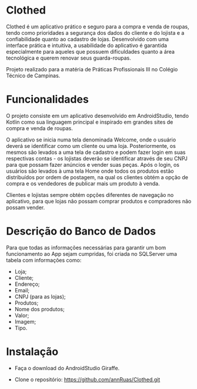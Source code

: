 # Clothed

Clothed é um aplicativo prático e seguro para a compra e venda de roupas, tendo como prioridades a segurança dos dados do cliente e do lojista e a confiabilidade quanto ao cadastro de lojas. Desenvolvido com uma interface prática e intuitiva, a usabilidade do aplicativo é garantida especialmente para aqueles que possuem dificuldades quanto a área tecnológica e querem renovar seus guarda-roupas.

Projeto realizado para a matéria de Práticas Profissionais III no Colégio Técnico de Campinas.

# Funcionalidades

O projeto consiste em um aplicativo desenvolvido em AndroidStudio, tendo Kotlin como sua linguagem principal e inspirado em grandes sites de compra e venda de roupas. 

O aplicativo se inicia numa tela denominada Welcome, onde o usuário deverá se identificar como um cliente ou uma loja. Posteriormente, os mesmos são levados a uma tela de cadastro e podem fazer login em suas respectivas contas - os lojistas deverão se identificar através de seu CNPJ para que possam fazer anúncios e vender suas peças. Após o login, os usuários são levados à uma tela Home onde todos os produtos estão distribuídos por ordem de postagem, na qual os clientes obtém a opção de compra e os vendedores de publicar mais um produto à venda. 

Clientes e lojistas sempre obtém opções diferentes de navegação no aplicativo, para que lojas não possam comprar produtos e compradores não possam vender. 

# Descrição do Banco de Dados

Para que todas as informações necessárias para garantir um bom funcionamento ao App sejam cumpridas, foi criada no SQLServer uma tabela com informações como:
* Loja;
* Cliente;
* Endereço;
* Email;
* CNPJ (para as lojas);
* Produtos;
* Nome dos produtos;
* Valor;
* Imagem;
* Tipo.

# Instalação
- Faça o download do AndroidStudio Giraffe.
  
- Clone o repositório:
  https://github.com/annRuas/Clothed.git


